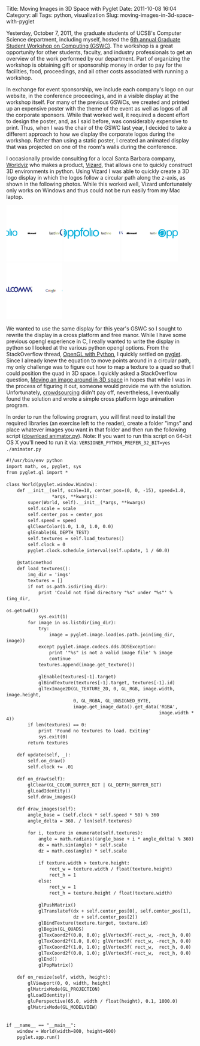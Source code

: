 Title: Moving Images in 3D Space with Pyglet
Date: 2011-10-08 16:04
Category: all
Tags: python, visualization
Slug: moving-images-in-3d-space-with-pyglet

Yesterday, October 7, 2011, the graduate students of UCSB's Computer Science
department, including myself, hosted the [6th annual Graduate Student Workshop
on Computing (GSWC)][]. The workshop is a great opportunity for other students,
faculty, and industry professionals to get an overview of the work performed by
our department. Part of organizing the workshop is obtaining gift or
sponsorship money in order to pay for the facilities, food, proceedings, and
all other costs associated with running a workshop.

In exchange for event sponsorship, we include each company's logo on our
website, in the conference proceedings, and in a visible display at the
workshop itself. For many of the previous GSWCs, we created and printed up an
expensive poster with the theme of the event as well as logos of all the
corporate sponsors. While that worked well, it required a decent effort to
design the poster, and, as I said before, was considerably expensive to print.
Thus, when I was the chair of the GSWC last year, I decided to take a different
approach to how we display the corporate logos during the workshop. Rather than
using a static poster, I created an animated display that was projected on one
of the room's walls during the conference.

I occasionally provide consulting for a local Santa Barbara company,
[Worldviz][] who makes a product, [Vizard][], that allows one to quickly
construct 3D environments in python. Using Vizard I was able to quickly create
a 3D logo display in which the logos follow a circular path along the z-axis,
as shown in the following photos. While this worked well, Vizard unfortunately
only works on Windows and thus could not be run easily from my Mac laptop.

[![image][]](/images/2011/10/animator0.png)
[![image][1]](/images/2011/10/animator1.png)
[![image][2]](/images/2011/10/animator2.png)
[![image][3]](/images/2011/10/animator4.png)

We wanted to use the same display for this year's GSWC so I sought to rewrite
the display in a cross platform and free manor. While I have some previous
opengl experience in C, I really wanted to write the display in python so I
looked at the various python opengl options. From the StackOverflow thread,
[OpenGL with Python][], I quickly settled on [pyglet][]. Since I already knew
the equation to move points around in a circular path, my only challenge was to
figure out how to map a texture to a quad so that I could position the quad in
3D space. I quickly asked a StackOverflow question, [Moving an image around in
3D space][] in hopes that while I was in the process of figuring it out,
someone would provide me with the solution. Unfortunately, [crowdsourcing][]
didn't pay off, nevertheless, I eventually found the solution and wrote a
simple cross platform logo animation program.

In order to run the following program, you will first need to install the
required libraries (an exercise left to the reader), create a folder "imgs" and
place whatever images you want in that folder and then run the following script
([download animator.py][]). Note: If you want to run this script on 64-bit OS X
you'll need to run it via: `VERSIONER_PYTHON_PREFER_32_BIT=yes ./animator.py`

    #!/usr/bin/env python
    import math, os, pyglet, sys
    from pyglet.gl import *

    class World(pyglet.window.Window):
        def __init__(self, scale=10, center_pos=(0, 0, -15), speed=1.0,
                     *args, **kwargs):
            super(World, self).__init__(*args, **kwargs)
            self.scale = scale
            self.center_pos = center_pos
            self.speed = speed
            glClearColor(1.0, 1.0, 1.0, 0.0)
            glEnable(GL_DEPTH_TEST)
            self.textures = self.load_textures()
            self.clock = 0
            pyglet.clock.schedule_interval(self.update, 1 / 60.0)

        @staticmethod
        def load_textures():
            img_dir = 'imgs'
            textures = []
            if not os.path.isdir(img_dir):
                print 'Could not find directory "%s" under "%s"' % (img_dir,
                                                                    os.getcwd())
                sys.exit(1)
            for image in os.listdir(img_dir):
                try:
                    image = pyglet.image.load(os.path.join(img_dir, image))
                except pyglet.image.codecs.dds.DDSException:
                    print '"%s" is not a valid image file' % image
                    continue
                textures.append(image.get_texture())

                glEnable(textures[-1].target)
                glBindTexture(textures[-1].target, textures[-1].id)
                glTexImage2D(GL_TEXTURE_2D, 0, GL_RGB, image.width, image.height,
                             0, GL_RGBA, GL_UNSIGNED_BYTE,
                             image.get_image_data().get_data('RGBA',
                                                             image.width * 4))
            if len(textures) == 0:
                print 'Found no textures to load. Exiting'
                sys.exit(0)
            return textures

        def update(self, _):
            self.on_draw()
            self.clock += .01

        def on_draw(self):
            glClear(GL_COLOR_BUFFER_BIT | GL_DEPTH_BUFFER_BIT)
            glLoadIdentity()
            self.draw_images()

        def draw_images(self):
            angle_base = (self.clock * self.speed * 50) % 360
            angle_delta = 360. / len(self.textures)

            for i, texture in enumerate(self.textures):
                angle = math.radians((angle_base + i * angle_delta) % 360)
                dx = math.sin(angle) * self.scale
                dz = math.cos(angle) * self.scale

                if texture.width > texture.height:
                    rect_w = texture.width / float(texture.height)
                    rect_h = 1
                else:
                    rect_w = 1
                    rect_h = texture.height / float(texture.width)

                glPushMatrix()
                glTranslatef(dx + self.center_pos[0], self.center_pos[1],
                             dz + self.center_pos[2])
                glBindTexture(texture.target, texture.id)
                glBegin(GL_QUADS)
                glTexCoord2f(0.0, 0.0); glVertex3f(-rect_w, -rect_h, 0.0)
                glTexCoord2f(1.0, 0.0); glVertex3f( rect_w, -rect_h, 0.0)
                glTexCoord2f(1.0, 1.0); glVertex3f( rect_w,  rect_h, 0.0)
                glTexCoord2f(0.0, 1.0); glVertex3f(-rect_w,  rect_h, 0.0)
                glEnd()
                glPopMatrix()

        def on_resize(self, width, height):
            glViewport(0, 0, width, height)
            glMatrixMode(GL_PROJECTION)
            glLoadIdentity()
            gluPerspective(65.0, width / float(height), 0.1, 1000.0)
            glMatrixMode(GL_MODELVIEW)


    if __name__ == "__main__":
        window = World(width=800, height=600)
        pyglet.app.run()

  [6th annual Graduate Student Workshop on Computing (GSWC)]: http://gswc.cs.ucsb.edu/2011/
  [Worldviz]: http://www.worldviz.com/
  [Vizard]: http://www.worldviz.com/products/vizard4/index.html
  [image]: /images/2011/10/animator0-150x150.png "animator0"
  [1]: /images/2011/10/animator1-150x150.png "animator1"
  [2]: /images/2011/10/animator2-150x150.png "animator2"
  [3]: /images/2011/10/animator4-150x150.png "animator4"
  [OpenGL with Python]: http://stackoverflow.com/questions/242059/opengl-with-python
  [pyglet]: http://pyglet.org/
  [Moving an image around in 3D space]: http://stackoverflow.com/questions/7681899/moving-an-image-around-in-3d-space
  [crowdsourcing]: http://en.wikipedia.org/wiki/Crowdsourcing
  [download animator.py]: /images/2011/10/animator.py

